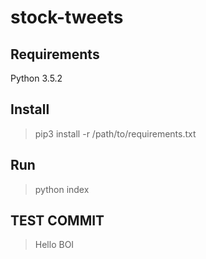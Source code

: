 # stock-tweets

## Requirements
Python 3.5.2

## Install
> pip3 install -r /path/to/requirements.txt

## Run
> python index

## TEST COMMIT
> Hello BOI
